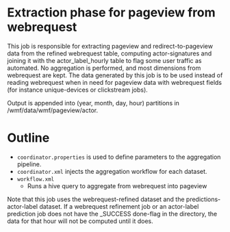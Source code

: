 # Extraction phase for pageview from webrequest

This job is responsible for extracting pageview and
redirect-to-pageview data from the refined webrequest table,
computing actor-signatures and joining it with the
actor_label_hourly table to flag some user traffic as automated.
No aggregation is performed, and most dimensions from webrequest
are kept.
The data generated by this job is to be used instead of reading
webrequest when in need for pageview data with webrequest fields
(for instance unique-devices or clickstream jobs).

Output is appended into (year, month, day, hour) partitions
in /wmf/data/wmf/pageview/actor.

# Outline

* ```coordinator.properties``` is used to define parameters to the
  aggregation pipeline.
* ```coordinator.xml``` injects the aggregation workflow for each dataset.
* ```workflow.xml```
  * Runs a hive query to aggregate from webrequest into pageview

Note that this job uses the webrequest-refined dataset and the
predictions-actor-label dataset.  If a webrequest refinement job
or an actor-label prediction job does not have the _SUCCESS
done-flag in the directory, the data for that hour will not be
computed until it does.

